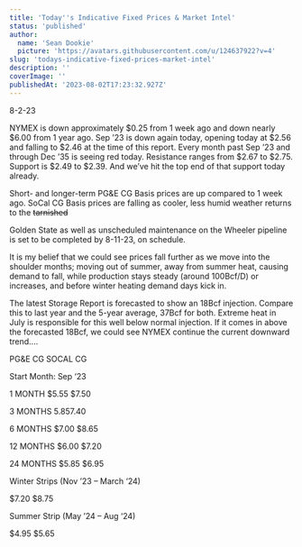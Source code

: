 ```yaml
---
title: 'Today''s Indicative Fixed Prices & Market Intel'
status: 'published'
author:
  name: 'Sean Dookie'
  picture: 'https://avatars.githubusercontent.com/u/124637922?v=4'
slug: 'todays-indicative-fixed-prices-market-intel'
description: ''
coverImage: ''
publishedAt: '2023-08-02T17:23:32.927Z'
---
```


8-2-23

NYMEX is down approximately $0.25 from 1 week ago and down nearly $6.00 from 1 year ago. Sep ’23 is down again today, opening today at $2.56 and falling to $2.46 at the time of this report. Every month past Sep ’23 and through Dec ’35 is seeing red today. Resistance ranges from $2.67 to $2.75. Support is $2.49 to $2.39. And we’ve hit the top end of that support today already.

Short- and longer-term PG&E CG Basis prices are up compared to 1 week ago. SoCal CG Basis prices are falling as cooler, less humid weather returns to the <s>tarnished</s>

 Golden State as well as unscheduled maintenance on the Wheeler pipeline is set to be completed by 8-11-23, on schedule.

It is my belief that we could see prices fall further as we move into the shoulder months; moving out of summer, away from summer heat, causing demand to fall, while production stays steady (around 100Bcf/D) or increases, and before winter heating demand days kick in.

The latest Storage Report is forecasted to show an 18Bcf injection. Compare this to last year and the 5-year average, 37Bcf for both. Extreme heat in July is responsible for this well below normal injection. If it comes in above the forecasted 18Bcf, we could see NYMEX continue the current downward trend….

PG&E CG SOCAL CG

Start Month: Sep ‘23

1 MONTH $5.55 $7.50

3 MONTHS $5.85 $7.40

6 MONTHS $7.00 $8.65

12 MONTHS $6.00 $7.20

24 MONTHS $5.85 $6.95

Winter Strips (Nov ’23 – March ‘24)

$7.20 $8.75

Summer Strip (May ’24 – Aug ‘24)

$4.95 $5.65

